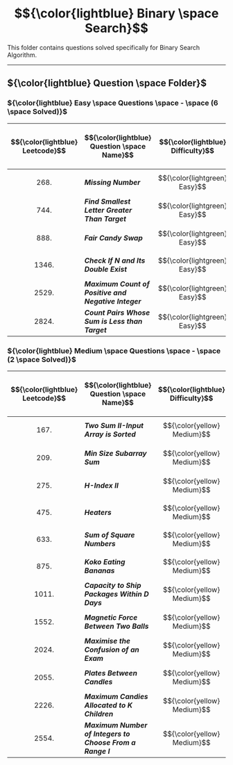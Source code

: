 # $${\color{lightblue} Binary \space Search}$$

This folder contains questions solved specifically for Binary Search Algorithm.

-----

## ${\color{lightblue} Question \space Folder}$

### ${\color{lightblue} Easy \space Questions \space - \space (6 \space Solved)}$

| $${\color{lightblue} Leetcode}$$ | $${\color{lightblue} Question \space Name}$$ | $${\color{lightblue} Difficulty}$$ | $${\color{lightblue} Links}$$ | $${\color{lightblue} Hints}$$ | $${\color{lightblue} Binary \space Search \space Concepts}$$ | $${\color{lightblue} Companies}$$ |
|-|-|-|-|-|-|-|
| $${268.}$$ | ***Missing Number*** | $${\color{lightgreen} Easy}$$ | [Problem268](https://leetcode.com/problems/missing-number/description/?source=submission-ac) | [Hints](https://leetcode.com/problems/missing-number/solutions/4563706/missing-number-simplified-java/) | ***Sort*** | ***Amazon, Microsoft, Google*** |
| $${744.}$$ | ***Find Smallest Letter Greater Than Target*** | $${\color{lightgreen} Easy}$$ | [Problem744](https://leetcode.com/problems/find-smallest-letter-greater-than-target/description/) | [Hints](https://leetcode.com/problems/find-smallest-letter-greater-than-target/solutions/4567898/find-smallest-letter-greater-than-target-simplified-java/) | ***String*** | ***Unknown*** |
| $${888.}$$ | ***Fair Candy Swap*** | $${\color{lightgreen} Easy}$$ | [Problem888](https://leetcode.com/problems/fair-candy-swap/description/) | [Hints](https://leetcode.com/problems/fair-candy-swap/solutions/4570969/fair-candy-swap-simplified-java/) | ***Sort, Two Pointers*** | ***Amazon, Uber*** |
| $${1346.}$$ | ***Check If N and Its Double Exist*** | $${\color{lightgreen} Easy}$$ | [Problem1346](https://leetcode.com/problems/check-if-n-and-its-double-exist/description/) | [Hints](https://leetcode.com/problems/check-if-n-and-its-double-exist/solutions/4568655/check-if-n-and-its-double-exist-simplified-java/) | ***Sort, Two Pointers*** | ***Google, Bloomberg*** |
| $${2529.}$$ | ***Maximum Count of Positive and Negative Integer*** | $${\color{lightgreen} Easy}$$ | [Problem2529](https://leetcode.com/problems/maximum-count-of-positive-integer-and-negative-integer/description/) | [Hints](https://leetcode.com/problems/maximum-count-of-positive-integer-and-negative-integer/solutions/4565498/maximum-count-of-positive-and-negative-integer-simplified-java/) | ***Range Detection*** | ***ShareChat*** |
| $${2824.}$$ | ***Count Pairs Whose Sum is Less than Target*** | $${\color{lightgreen} Easy}$$ | [Problem2824](https://leetcode.com/problems/count-pairs-whose-sum-is-less-than-target/description/) | [Hints](https://leetcode.com/problems/count-pairs-whose-sum-is-less-than-target/solutions/4564037/count-pairs-whose-sum-is-less-than-target-simplified-java/) | ***Sort, Range Detection*** | ***Facebook, Uber, Google*** |

### ${\color{lightblue} Medium \space Questions \space - \space (2 \space Solved)}$

| $${\color{lightblue} Leetcode}$$ | $${\color{lightblue} Question \space Name}$$ | $${\color{lightblue} Difficulty}$$ | $${\color{lightblue} Links}$$ | $${\color{lightblue} Hints}$$ | $${\color{lightblue} Binary \space Search \space Concepts}$$ | $${\color{lightblue} Companies}$$ |
|-|-|-|-|-|-|-|
| $${167.}$$ | ***Two Sum II-Input Array is Sorted*** | $${\color{yellow} Medium}$$ | [Problem167](https://leetcode.com/problems/two-sum-ii-input-array-is-sorted/description/) | [Hints](https://leetcode.com/problems/two-sum-ii-input-array-is-sorted/solutions/4576233/two-sum-ii-input-array-is-sorted-simplified-java/) | ***Two Pointers*** | ***Adobe, Yandex, Uber*** |
| $${209.}$$ | ***Min Size Subarray Sum*** | $${\color{yellow} Medium}$$ | [Problem209](https://leetcode.com/problems/minimum-size-subarray-sum/description/) | [Hints](https://leetcode.com/problems/minimum-size-subarray-sum/solutions/4579866/minimum-size-subarray-sum-simplified-java/) | ***k Optimisation, Queue, Sliding Window*** | ***Apple, Facebook, Google, Microsoft*** |
| $${275.}$$ | ***H-Index II*** | $${\color{yellow} Medium}$$ | [Problem275](https://leetcode.com/problems/h-index-ii/description/) | [Hints](https://leetcode.com/problems/h-index-ii/solutions/4580470/h-index-ii-simplified-java/) | ***Range Detection*** | ***Goldman Sachs, TCS*** |
| $${475.}$$ | ***Heaters*** | $${\color{yellow} Medium}$$ | [Problem475](https://leetcode.com/problems/heaters/description/) | [Hints](https://leetcode.com/problems/heaters/solutions/4576654/heaters-simplified-java/) | ***Sort, k Optimisation*** | ***Amazon, Apple, TCS*** |
| $${633.}$$ | ***Sum of Square Numbers*** | $${\color{yellow} Medium}$$ | [Problem633](https://leetcode.com/problems/sum-of-square-numbers/description/) | [Hints](https://leetcode.com/problems/sum-of-square-numbers/solutions/4582930/sum-of-square-numbers-simplified-java/) | ***Two Pointers*** | ***Amazon, Linkedin*** |
| $${875.}$$ | ***Koko Eating Bananas*** | $${\color{yellow} Medium}$$ | [Problem875](https://leetcode.com/problems/koko-eating-bananas/description/) | [Hints](https://leetcode.com/problems/koko-eating-bananas/solutions/4585505/koko-eating-bananas-simplified-java/) | ***k Optimisation*** | ***Amamzon, Apple, Google*** |
| $${1011.}$$ | ***Capacity to Ship Packages Within D Days*** | $${\color{yellow} Medium}$$ | [Problem1011](https://leetcode.com/problems/capacity-to-ship-packages-within-d-days/description/) | [Hints](https://leetcode.com/problems/capacity-to-ship-packages-within-d-days/solutions/4585698/capacity-to-ship-packages-within-d-days-simplified-java/) | ***k Optimisation*** | ***Amazon, Facebook, Flipkart*** |
| $${1552.}$$ | ***Magnetic Force Between Two Balls*** | $${\color{yellow} Medium}$$ | [Problem1552](https://leetcode.com/problems/magnetic-force-between-two-balls/description/) | [Hints](https://leetcode.com/problems/magnetic-force-between-two-balls/solutions/4592574/magnetic-force-between-two-balls-simplified-java/) | ***k Optimisation, Greedy*** | ***Amazon, Google*** |
| $${2024.}$$ | ***Maximise the Confusion of an Exam*** | $${\color{yellow} Medium}$$ | [Problem2024](https://leetcode.com/problems/maximize-the-confusion-of-an-exam/description/) | [Hints](https://leetcode.com/problems/maximize-the-confusion-of-an-exam/solutions/4593775/maximize-the-confusion-of-an-exam-simplified-java/) | ***Range Detection, Queue, Sliding Window*** | ***Facebook, Amazon*** |
| $${2055.}$$ | ***Plates Between Candles*** | $${\color{yellow} Medium}$$ | [Problem2055](https://leetcode.com/problems/plates-between-candles/description/) | [Hints](https://leetcode.com/problems/plates-between-candles/solutions/4596269/plates-between-candles-simplified-java/) | ***String, Range Detection*** | ***Amazon, Adobe*** |
| $${2226.}$$ | ***Maximum Candies Allocated to K Children*** | $${\color{yellow} Medium}$$ | [Problem2226](https://leetcode.com/problems/maximum-candies-allocated-to-k-children/description/) | [Hints](https://leetcode.com/problems/maximum-candies-allocated-to-k-children/solutions/4597476/maximum-candies-allocated-to-k-children-simplified-java/) | ***k Optimisation*** | ***Google*** |
| $${2554.}$$ | ***Maximum Number of Integers to Choose From a Range I*** | $${\color{yellow} Medium}$$ | [Problem2554](https://leetcode.com/problems/maximum-number-of-integers-to-choose-from-a-range-i/description/) | [Hints](https://leetcode.com/problems/maximum-number-of-integers-to-choose-from-a-range-i/solutions/4631344/maximum-number-of-integers-to-choose-from-range-i-simplified-java/) | ***Sort, Range Detection*** | ***Paypal*** |


